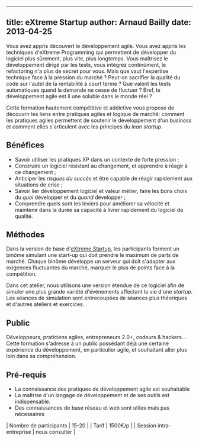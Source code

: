 ------------
title: eXtreme Startup
author: Arnaud Bailly
date: 2013-04-25
------------

Vous avez appris découvert le développement agile. Vous avez appris
les techniques d'eXtreme Programming qui permettent de développer du
logiciel plus sûrement, plus vite, plus longtemps. Vous maîtrisez le
développement dirigé par les tests, vous intégrez continûment, le
refactoring n'a plus de secret pour vous. Mais que vaut l'expertise
technique face à la pression du marché ? Peut-on sacrifier la qualité
du code sur l'autel de la rentabilité à court terme ? Que valent les
tests automatiques quand la demande ne cesse de fluctuer ? Bref, le
développement agile est il une soluble dans le monde réel ?

Cette formation hautement compétitive et addictive vous propose
de découvrir les liens entre pratiques agiles et logique de marché:
comment les pratiques agiles permettent de soutenir le développement
d'un *business* et comment elles s'articulent avec les principes du
*lean startup*.

## Bénéfices ##

* Savoir utiliser les pratiques XP dans un contexte de forte pression ;
* Construire un logiciel résistant au changement, et apprendre à
  réagir à ce changement ;
* Anticiper les *risques du succès* et être capable de réagir
  rapidement aux situations de crise ;
* Savoir lier développement logiciel et valeur métier, faire les bons
  choix du *quoi* développer et du *quand* développer ;
* Comprendre quels sont les leviers pour améliorer sa vélocité et
  maintenir dans la durée sa capacité à livrer rapidement du logiciel
  de qualité.

## Méthodes ##

Dans
la version de base d'[eXtreme Startup](https://github.com/rchatley/extreme_startup), les participants forment un binôme simulant une
start-up qui doit prendre le maximum de parts de marché. Chaque binôme
développe un serveur qui doit s'adapter aux exigences fluctuantes du
marché, marquer le plus de points face à la compétition.

Dans cet atelier, nous utilisons une version étendue de ce
logiciel afin de simuler une plus grande variété d'événements affectant la
vie d'une *startup*. Les séances de simulation sont entrecoupées de
séances plus théoriques et d'autres ateliers et exercices.

## Public ##

Développeurs, praticiens agiles, entrepreneurs 2.0+, codeurs &
hackers... Cette formation s'adresse à un public possédant déjà une
certaine expérience du développement, en particulier agile, et
souhaitant aller plus loin dans sa compréhension.

## Pré-requis ##

* La connaissance des pratiques de développement agile est souhaitable
* La maîtrise d'un langage de développement et de ses outils est
  indispensable.
* Des connaissances de base réseau et web sont utiles mais pas
  nécessaires


| Nombre de participants | 15-20 |
| Tarif                  | 1500€/p |
| Session intra-entreprise | nous consulter |
